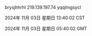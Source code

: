 brysjhhrhl 219.139.197.74 yqqlmgsycl

2024年 11月 03日 星期日 13:40:02 CST

2024年 11月 03日 星期日 05:40:02 GMT
